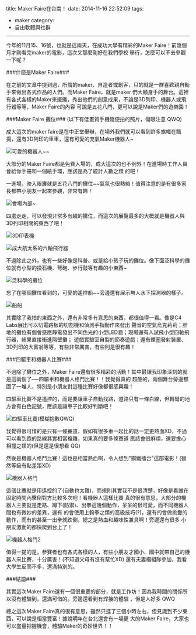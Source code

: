 title: Maker Faire在台南！
date: 2014-11-16 22:52:09
tags:
- maker
category:
- 自由軟體與社群
---

今年的11月15、16號，也就是這兩天，在成功大學有精彩的Maker Faire！前幾個月才剛看完maker的電影，這次又那麼剛好在我們學校
舉行，怎麼可以不去參觀一下呢？
<!--more-->

###什麼是Maker Faire###

在之前的文章中提到過，所謂的maker、自造者或創客，只的就是一群喜歡親自動手來做出各式作品的人們。而Maker Faire，就是maker
們大顯身手的舞台。這裡有各式各樣的Maker來擺攤，秀出他們的創意成果，不論是3D列印、機器人或飛行器等等，Maker Faire的內容
可說是五花八門，更可以說是Maker們的遊樂園！

###Maker Faire 攤位###
(以下有低畫質手機隨便拍的照片，傷眼注意 QWQ)

成大這次的maker faire是在中正堂舉辦，在場外我們就可以看到許多旗幟在飄揚，還有3D列印的車車，還有可愛的充氣Maker機器人~

![可愛的機器人~~](http://i.imgur.com/EVvqmm2.jpg)

大部分的Maker Faire都是免費入場的，成大這次的也不例外！在進場時工作人員會給你手冊和一個紙手環，應該是為了統計人數之類
的吧！

一進場，映入眼簾就是五花八門的攤位~~氣氛也很熱絡！值得注意的是有很多家長都帶小朋友一起來參觀，非常有趣！

![會場內部~](http://i.imgur.com/80U2CoK.jpg)

四處走走，可以發現非常多有趣的攤位，而這次的展覽最多的大概就是機器人與3D列印相關的東西了吧！

![3D印表機](http://i.imgur.com/XtGKbkw.jpg)

![成大航太系的六軸飛行器](http://i.imgur.com/0vEI9Ko.jpg)

不過除此之外，也有一些好像是科普、或是給小孩子玩的攤位。像下面泛科學的攤位就有小型的投石機、弩砲、步行鼓等有趣的小東西~

![泛科學的攤位](http://i.imgur.com/qgN2nJf.jpg)

忘了在哪個攤位看到的，可愛的遙控船~~旁邊還有展示無人水下探測器的樣子。

![船船](http://i.imgur.com/kMjWQfh.jpg?2)

其實除了我拍的東西之外，還有非常多有意思的東西，都很值得一看。像是C4 Labs展出可以切電路板的切割機和偵測手指動作來發出
聲音的空氣烏克莉莉；胖地的攤位有個會感應靜電發出不同色光的小型LED牆；現場還有人試飛小型四軸飛行器，結果直接衝進隔壁攤；
遊戲實驗室自製的節奏遊戲；還有煙圈發射裝置、3D列印的大富翁等等，有些非常厲害，有些則是很有趣！

###四驅車和機器人比賽###

不過除了攤位之外，Maker Faire還有很多精彩的活動！其中最讓我印象深刻的就是這兩個了──四驅車和機器人格鬥比賽！！我覺得真的
超酷的，兩個舞台旁邊都圍了一堆人，特別是小朋友對這種比賽好像都很感興趣！

四驅車比賽不是遙控的，而是要讓車子自動找路，道路只有一條白線，但轉彎的地方會有白色記號，應該是讓車子比較好判斷吧！

![四驅車比賽(模糊抱歉QWQ)](http://i.imgur.com/rLAmfSi.jpg)

我覺得很可惜的是只有一條賽道，假如有很多車一起比的話一定更熱血XD，不過可以看到跑的路線其實相當複雜，如果真的要多條賽道
應該會很麻煩，還要擔心相撞之類的(但是還是很想看 QQ)

然後是機器人格鬥比賽！這也是相當熱血啊，令人想到"鋼鐵擂台"這部電影！(雖然等級有點差距XD)

![機器人格鬥](http://i.imgur.com/HAyIICz.jpg)

這個比賽就是用遙控的了(自動也太難)，而規則其實我不是很清楚，好像是看誰在固定時間內擊倒對方比較多次吧！看機器人這樣比賽
真的很有意思，大部分的機器人主要就是走路、蹲下(防禦)、出拳這幾個動作，呆呆的很可愛，而不同機器人間也有微妙的差異，還有
的會使用上鉤拳之類的高級技巧(?)，還有的會做挑釁的動作，而有的甚至一出拳就跌倒，總之是熱血和趣味性兼具啊！旁邊還有很多
小朋友激動的都快爬到台上了！

![機器人格鬥2](http://i.imgur.com/KGLYTii.jpg)

值得一提的是，參賽者也有各式各樣的人，有些小朋友才國小、國中就帶自己的機器人來比賽，十分厲害！(不知道父母有沒有幫忙XD)
還有夫妻檔組隊參加，我看大學生反而不多，還滿特別的。

###結語###

其實這次Maker Faire還有一個很重要的部分，就是工作坊！因為我時間的關係所以沒有體驗到，還滿可惜的。旁邊還看到有焊接的體驗
，但是人好多 QWQ

總之這次Maker Faire真的很有意思，雖然只逛了三個小時左右，但見識到不少東西，可以說是相當豐富！據說明年在台北還會有一場更
大的Maker Faire，大家也可以盡量把握機會，體驗Maker的奇妙世界！！